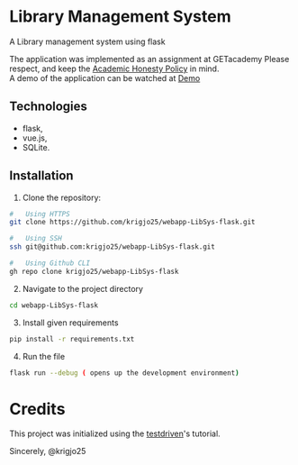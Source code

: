 # Library Management System
A Library management system using flask

The application was implemented as an assignment at GETacademy
Please respect, and keep the [Academic Honesty Policy](https://cs50.harvard.edu/x/2023/honesty/) in mind.<br>
A demo of the application can be watched at [Demo]()

## Technologies
- flask,
- vue.js,
- SQLite.

## Installation
1. Clone the repository:
```sh
#   Using HTTPS
git clone https://github.com/krigjo25/webapp-LibSys-flask.git

#   Using SSH
ssh git@github.com:krigjo25/webapp-LibSys-flask.git

#   Using Github CLI
gh repo clone krigjo25/webapp-LibSys-flask
```

2. Navigate to the project directory
```sh
cd webapp-LibSys-flask
```

3. Install given requirements
```sh
pip install -r requirements.txt
```

4. Run the file
```sh
flask run --debug ( opens up the development environment)
```
# Credits

This project was initialized using the [testdriven](https://testdriven.io/blog/developing-a-single-page-app-with-flask-and-vuejs/)'s tutorial.

Sincerely,
@krigjo25
